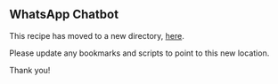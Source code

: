 ## WhatsApp Chatbot

This recipe has moved to a new directory, [here](https://github.com/meta-llama/llama-cookbook/tree/main/end-to-end-use-cases/customerservice_chatbots/whatsapp_chatbot).

Please update any bookmarks and scripts to point to this new location.


Thank you!
